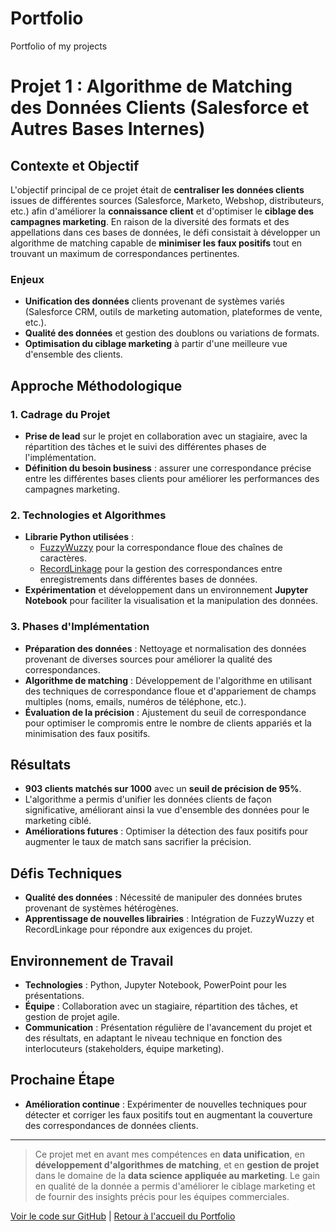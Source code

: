 # Portfolio
Portfolio of my projects

# Projet 1 : Algorithme de Matching des Données Clients (Salesforce et Autres Bases Internes)

## Contexte et Objectif

L'objectif principal de ce projet était de **centraliser les données clients** issues de différentes sources (Salesforce, Marketo, Webshop, distributeurs, etc.) afin d'améliorer la **connaissance client** et d'optimiser le **ciblage des campagnes marketing**. En raison de la diversité des formats et des appellations dans ces bases de données, le défi consistait à développer un algorithme de matching capable de **minimiser les faux positifs** tout en trouvant un maximum de correspondances pertinentes.

### Enjeux

- **Unification des données** clients provenant de systèmes variés (Salesforce CRM, outils de marketing automation, plateformes de vente, etc.).
- **Qualité des données** et gestion des doublons ou variations de formats.
- **Optimisation du ciblage marketing** à partir d'une meilleure vue d'ensemble des clients.

## Approche Méthodologique

### 1. **Cadrage du Projet**
   - **Prise de lead** sur le projet en collaboration avec un stagiaire, avec la répartition des tâches et le suivi des différentes phases de l'implémentation.
   - **Définition du besoin business** : assurer une correspondance précise entre les différentes bases clients pour améliorer les performances des campagnes marketing.

### 2. **Technologies et Algorithmes**
   - **Librarie Python utilisées** :
     - [FuzzyWuzzy](https://github.com/seatgeek/fuzzywuzzy) pour la correspondance floue des chaînes de caractères.
     - [RecordLinkage](https://recordlinkage.readthedocs.io/en/latest/) pour la gestion des correspondances entre enregistrements dans différentes bases de données.
   - **Expérimentation** et développement dans un environnement **Jupyter Notebook** pour faciliter la visualisation et la manipulation des données.

### 3. **Phases d'Implémentation**
   - **Préparation des données** : Nettoyage et normalisation des données provenant de diverses sources pour améliorer la qualité des correspondances.
   - **Algorithme de matching** : Développement de l'algorithme en utilisant des techniques de correspondance floue et d'appariement de champs multiples (noms, emails, numéros de téléphone, etc.).
   - **Évaluation de la précision** : Ajustement du seuil de correspondance pour optimiser le compromis entre le nombre de clients appariés et la minimisation des faux positifs.

## Résultats

- **903 clients matchés sur 1000** avec un **seuil de précision de 95%**.
- L'algorithme a permis d'unifier les données clients de façon significative, améliorant ainsi la vue d'ensemble des données pour le marketing ciblé.
- **Améliorations futures** : Optimiser la détection des faux positifs pour augmenter le taux de match sans sacrifier la précision.

## Défis Techniques

- **Qualité des données** : Nécessité de manipuler des données brutes provenant de systèmes hétérogènes.
- **Apprentissage de nouvelles librairies** : Intégration de FuzzyWuzzy et RecordLinkage pour répondre aux exigences du projet.

## Environnement de Travail

- **Technologies** : Python, Jupyter Notebook, PowerPoint pour les présentations.
- **Équipe** : Collaboration avec un stagiaire, répartition des tâches, et gestion de projet agile.
- **Communication** : Présentation régulière de l'avancement du projet et des résultats, en adaptant le niveau technique en fonction des interlocuteurs (stakeholders, équipe marketing).

## Prochaine Étape

- **Amélioration continue** : Expérimenter de nouvelles techniques pour détecter et corriger les faux positifs tout en augmentant la couverture des correspondances de données clients.

---

> Ce projet met en avant mes compétences en **data unification**, en **développement d'algorithmes de matching**, et en **gestion de projet** dans le domaine de la **data science appliquée au marketing**. Le gain en qualité de la donnée a permis d'améliorer le ciblage marketing et de fournir des insights précis pour les équipes commerciales.

[Voir le code sur GitHub](#) | [Retour à l'accueil du Portfolio](#)
